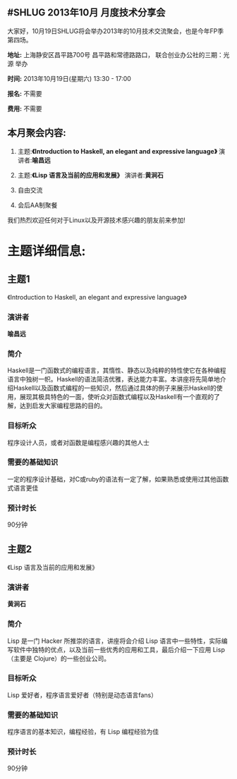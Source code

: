 #SHLUG 2013年10月 月度技术分享会
--------------------------------------------------------------------------------
大家好，10月19日SHLUG将会举办2013年的10月技术交流聚会，也是今年FP季第四场。

**地址:** 上海静安区昌平路700号 昌平路和常德路路口， 联合创业办公社的三期：光源 举办

**时间:** 2013年10月19日(星期六) 13:30 - 17:00

**报名:** 不需要

**费用:** 不需要

本月聚会内容:
---------------
1. 主题:**《Introduction to Haskell, an elegant and expressive language》** 演讲者:**喻昌远**

2. 主题:**《Lisp 语言及当前的应用和发展》** 演讲者:**黄涧石**

3. 自由交流

4. 会后AA制聚餐

我们热烈欢迎任何对于Linux以及开源技术感兴趣的朋友前来参加!

# 主题详细信息:

## 主题1
《Introduction to Haskell, an elegant and expressive language》

### 演讲者
**喻昌远**

### 简介
Haskell是一门函数式的编程语言，其惰性、静态以及纯粹的特性使它在各种编程语言中独树一帜。Haskell的语法简洁优雅，表达能力丰富。本讲座将先简单地介绍Haskell以及函数式编程的一些知识，然后通过具体的例子来展示Haskell的使用，展现其极具特色的一面，使听众对函数式编程以及Haskell有一个直观的了解，达到启发大家编程思路的目的。

### 目标听众
程序设计人员，或者对函数是编程感兴趣的其他人士

### 需要的基础知识
一定的程序设计基础，对C或ruby的语法有一定了解，如果熟悉或使用过其他函数式语言更佳

### 预计时长
90分钟

## 主题2
《Lisp 语言及当前的应用和发展》

### 演讲者
**黄涧石**

### 简介
Lisp 是一门 Hacker 所推崇的语言，讲座将会介绍 Lisp 语言中一些特性，实际编写软件中独特的优点，以及当前一些优秀的应用和工具，最后介绍一下应用 Lisp（主要是 Clojure）的一些创业公司。

### 目标听众
Lisp 爱好者，程序语言爱好者（特别是动态语言fans）

### 需要的基础知识
程序语言的基本知识，编程经验，有 Lisp 编程经验为佳

### 预计时长
90分钟
